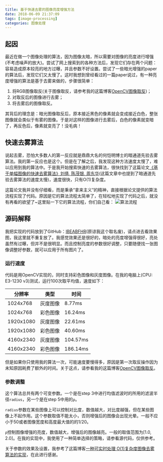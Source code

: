 ```yaml
---
title: 基于快速去雾的图像亮度增强方法
date: 2018-06-09 21:37:09
tags: [image-processing]
categories: 图像处理
---
```


## 起因
最近在做一个图像处理的算法，因为图像太暗，所以需要对图像的亮度进行增强(不考虑噪声的放大)。尝试了网上搜索到的各种方法后，发现它们存在两个问题：容易造成原本较亮的地方过曝，并且参数不好设置。尝试了一些暗光增强的paper的算法后，发现它们又太慢了。这时我想到曾经看过的一篇paper说过，有一种亮度增强的算法是基于去雾来做的，步骤很简单：
1. 将RGB图像取反(关于图像取反，请参考我的这篇博客[OpenCV图像取反](http://xuzhongzhang.cn/2018/06/07/opencv-image-invert/))；
2. 对取反后的图像进行去雾；
3. 将去雾后的图像取反。

其背后的理念是：暗光图像取反后，原本接近黑色的像素就会变成接近白色，整张图像就会类似于有雾的图像。于是对这样的图像进行去雾后，白色的像素就变暗了，再反色后，像素就变亮了！没毛病！

## 快速去雾算法
说起去雾，恐怕大多数人的第一反应就是鼎鼎大名的何恺明博士的暗通道先验去雾算法。我的第一反应也是这个。但是在了解之后，我发现这种方法速度太慢了，难以应用到我的算法中。于是我开始搜索快速的去雾算法，很快找到了这篇论文[《基于单幅图像的快速去雾算法》刘倩, 陈茂银, 周东华](https://wenku.baidu.com/view/63e8cf1e10661ed9ad51f3ea.html)(这篇文章中也提到了暗通道先验去雾算法的速度太慢)，速度很快，只有O(1)复杂度。

这篇论文我并没有仔细看，而是秉承“拿来主义”的精神，直接根据论文提供的算法流程实现了代码。原因是它的算法流程太简单了，在轻松地实现了代码之后，就没有再看的欲望了~这里贴一下它的算法流程，你们自己看：
![算法流程](http://o96d382wn.bkt.clouddn.com/image-brightness-enhancement-based-on-haze-removal-algorithm.png)

## 源码解释

我把实现的代码放到了GitHub：[IBEABFHR](https://github.com/rzwm/IBEABFHR)(原谅我这个取名废)，请点进去看效果图，我这里就不重复放了。我感觉效果还是很好的，暗处的亮度增强得很好，亮处虽然有过曝，但并不是很明显。而且控制亮度的参数很好调整，只要随便找一张图像调整好参数，就可以应用于所有图片了。

### 运行速度

代码是用OpenCV实现的，同时支持彩色图像和灰度图像。在我的电脑上(CPU: E3-1230 v3)测试，运行100次取平均值，速度如下：

分辨率 | 类型 | 时间
---|---|---
1024x768 | 灰度图像 | 8.77ms
1024x768 | 彩色图像 | 16.24ms
1920x1080 | 灰度图像 | 22.61ms
1920x1080 | 彩色图像 | 40.60ms
4160x2340 | 灰度图像 | 104.57ms
4160x2340 | 彩色图像 | 186.14ms

但是如果你只使用我的算法一次，可能速度要慢得多，原因是第一次取反操作因为未知原因耗费了额外的时间。关于这点，请参看我的这篇博客[OpenCV图像取反](http://xuzhongzhang.cn/2018/06/07/opencv-image-invert/)。

### 参数调整

这个算法总共有两个可变参数。一个是在step 3中进行均值滤波时的所用的滤波半径`radius`，另一个是在step 5中用的`ρ`。

`radius`参数在某些图像上可以控制对比度，数值越大，对比度越强，但在某些图像上不起作用。这个参数取值不能太小，否则增强后的图像会出现光晕。一般不应小于50或者图像宽度和高度最大值的的1/20。

`ρ`控制图像增强的亮度，数值越大，增强后的图像越亮。一般的取值范围为[1.0, 2.0]。在我的实现中，我使用了一种简单选择的策略，请参看源代码，仅供参考。

关于参数的效果及设置，我参考了这篇博客[一种可实时处理 O(1)复杂度图像去雾算法的实现](https://www.cnblogs.com/Imageshop/p/3410279.html)，在此进行感谢。
